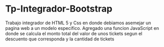 # Tp-Integrador-Bootstrap
Trabajo integrador de HTML 5 y Css en donde debiamos asemejar un pagina web a un modelo especifico.
Agregado una funcion JavaScript en donde se calcula el monto total del valor de unos tickets segun el descuento que corresponda y la cantidad de tickets
